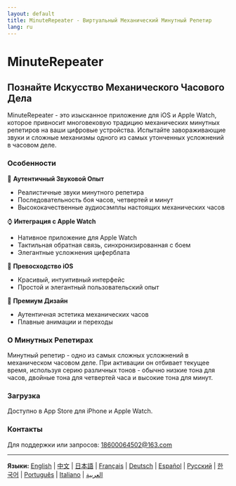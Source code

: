 ```yaml
---
layout: default
title: MinuteRepeater - Виртуальный Механический Минутный Репетир
lang: ru
---
```


# MinuteRepeater
## Познайте Искусство Механического Часового Дела

MinuteRepeater - это изысканное приложение для iOS и Apple Watch, которое привносит многовековую традицию механических минутных репетиров на ваши цифровые устройства. Испытайте завораживающие звуки и сложные механизмы одного из самых утонченных усложнений в часовом деле.

### Особенности

🎵 **Аутентичный Звуковой Опыт**
- Реалистичные звуки минутного репетира
- Последовательность боя часов, четвертей и минут
- Высококачественные аудиосэмплы настоящих механических часов

⌚ **Интеграция с Apple Watch**
- Нативное приложение для Apple Watch
- Тактильная обратная связь, синхронизированная с боем
- Элегантные усложнения циферблата

📱 **Превосходство iOS**
- Красивый, интуитивный интерфейс
- Простой и элегантный пользовательский опыт

🎨 **Премиум Дизайн**
- Аутентичная эстетика механических часов
- Плавные анимации и переходы

### О Минутных Репетирах

Минутный репетир - одно из самых сложных усложнений в механическом часовом деле. При активации он отбивает текущее время, используя серию различных тонов - обычно низкие тона для часов, двойные тона для четвертей часа и высокие тона для минут.

### Загрузка

Доступно в App Store для iPhone и Apple Watch.

### Контакты

Для поддержки или запросов: [18600064502@163.com](mailto:18600064502@163.com)

---

**Языки:** [English](/) | [中文](/zh) | [日本語](/ja) | [Français](/fr) | [Deutsch](/de) | [Español](/es) | [Русский](/ru) | [한국어](/ko) | [Português](/pt) | [Italiano](/it) | [العربية](/ar)